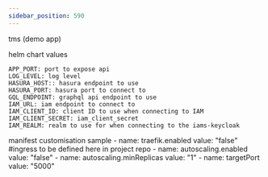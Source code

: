 ```yaml
---
sidebar_position: 590
---
```


tms (demo app)

helm chart values


    APP_PORT: port to expose api
    LOG_LEVEL: log level 
    HASURA_HOST:: hasura endpoint to use
    HASURA_PORT: hasura port to connect to 
    GQL_ENDPOINT: graphql api endpoint to use
    IAM_URL: iam endpoint to connect to 
    IAM_CLIENT_ID: client ID to use when connecting to IAM
    IAM_CLIENT_SECRET: iam_client_secret
    IAM_REALM: realm to use for when connecting to the iams-keycloak

manifest customisation sample
      - name: traefik.enabled
        value: "false" #ingress to be defined here in project repo
      - name: autoscaling.enabled
        value: "false"
      - name: autoscaling.minReplicas
        value: "1"
      - name: targetPort
        value: "5000"